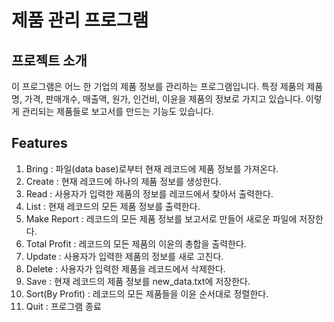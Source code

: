# 제품 관리 프로그램 #

## 프로젝트 소개 ##
이 프로그램은 어느 한 기업의 제품 정보를 관리하는 프로그램입니다. 특정 제품의 제품명, 가격, 판매개수, 매출액, 원가, 인건비, 이윤을 제품의 정보로 가지고 있습니다. 이렇게 관리되는 제품들로 보고서를 만드는 기능도 있습니다.

## Features ##
1. Bring : 파일(data base)로부터 현재 레코드에 제품 정보를 가져온다.
2. Create : 현재 레코드에 하나의 제품 정보를 생성한다.
3. Read : 사용자가 입력한 제품의 정보를 레코드에서 찾아서 출력한다.
4. List : 현재 레코드의 모든 제품 정보를 출력한다.
5. Make Report : 레코드의 모든 제품 정보를  보고서로 만들어 새로운 파일에 저장한다.
6. Total Profit : 레코드의 모든 제품의 이윤의 총합을 출력한다.
7. Update : 사용자가 입력한 제품의 정보를 새로 고친다.
8. Delete : 사용자가 입력한 제품을 레코드에서 삭제한다.
9. Save : 현재 레코드의 제품 정보를 new_data.txt에 저장한다.
10. Sort(By Profit) : 레코드의 모든 제품들을 이윤 순서대로 정렬한다.
0. Quit : 프로그램 종료


